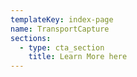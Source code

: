 ```yaml
---
templateKey: index-page
name: TransportCapture
sections:
  - type: cta_section
    title: Learn More here
---
```

